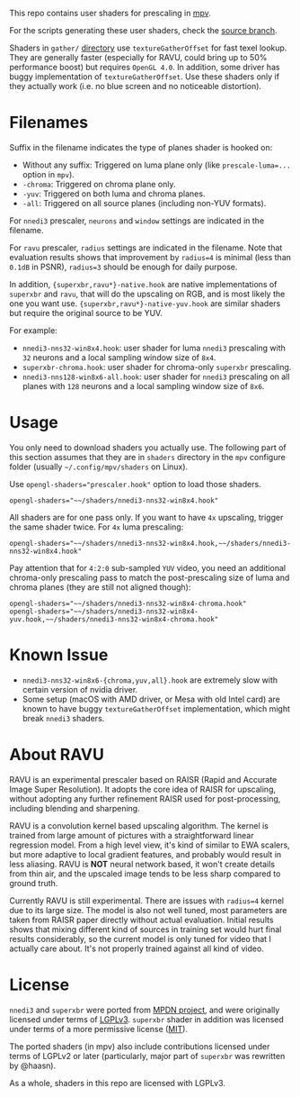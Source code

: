 This repo contains user shaders for prescaling in [mpv](https://mpv.io/).

For the scripts generating these user shaders, check the [source
branch](https://github.com/bjin/mpv-prescalers/tree/source).

Shaders in `gather/` [directory](https://github.com/bjin/mpv-prescalers/tree/master/gather)
use `textureGatherOffset` for fast texel lookup. They are generally faster
(especially for RAVU, could bring up to 50% performance boost) but requires `OpenGL 4.0`.
In addition, some driver has buggy implementation of `textureGatherOffset`.
Use these shaders only if they actually work (i.e. no blue screen and no noticeable distortion).

# Filenames

Suffix in the filename indicates the type of planes shader is hooked on:

* Without any suffix: Triggered on luma plane only (like `prescale-luma=...` option in `mpv`).
* `-chroma`: Triggered on chroma plane only.
* `-yuv`: Triggered on both luma and chroma planes.
* `-all`: Triggered on all source planes (including non-YUV formats).

For `nnedi3` prescaler, `neurons` and `window` settings are indicated in the
filename.

For `ravu` prescaler, `radius` settings are indicated in the filename. Note
that evaluation results shows that improvement by `radius=4` is minimal (less
than `0.1dB` in PSNR), `radius=3` should be enough for daily purpose.

In addition, `{superxbr,ravu*}-native.hook` are native implementations of
`superxbr` and `ravu`, that will do the upscaling on RGB, and is most likely the one
you want use. `{superxbr,ravu*}-native-yuv.hook` are similar shaders but require
the original source to be YUV.

For example:
* `nnedi3-nns32-win8x4.hook`: user shader for luma `nnedi3` prescaling with `32`
  neurons and a local sampling window size of `8x4`.
* `superxbr-chroma.hook`: user shader for chroma-only `superxbr` prescaling.
* `nnedi3-nns128-win8x6-all.hook`: user shader for `nnedi3` prescaling on all
   planes with `128` neurons and a local sampling window size of `8x6`.

# Usage

You only need to download shaders you actually use. The following part of this
section assumes that they are in `shaders` directory in the `mpv` configure
folder (usually `~/.config/mpv/shaders` on Linux).

Use `opengl-shaders="prescaler.hook"` option to load those shaders.

```
opengl-shaders="~~/shaders/nnedi3-nns32-win8x4.hook"
```

All shaders are for one pass only. If you want to have `4x` upscaling, trigger
the same shader twice. For `4x` luma prescaling:

```
opengl-shaders="~~/shaders/nnedi3-nns32-win8x4.hook,~~/shaders/nnedi3-nns32-win8x4.hook"
```

Pay attention that for `4:2:0` sub-sampled `YUV` video, you need an additional
chroma-only prescaling pass to match the post-prescaling size of luma and
chroma planes (they are still not aligned though):

```
opengl-shaders="~~/shaders/nnedi3-nns32-win8x4-chroma.hook"
opengl-shaders="~~/shaders/nnedi3-nns32-win8x4-yuv.hook,~~/shaders/nnedi3-nns32-win8x4-chroma.hook"
```

# Known Issue

* `nnedi3-nns32-win8x6-{chroma,yuv,all}.hook` are extremely slow with certain
  version of nvidia driver.
* Some setup (macOS with AMD driver, or Mesa with old Intel card) are known to
  have buggy `textureGatherOffset` implementation, which might break `nnedi3`
  shaders.

# About RAVU

RAVU is an experimental prescaler based on RAISR (Rapid and Accurate Image Super
Resolution). It adopts the core idea of RAISR for upscaling, without adopting
any further refinement RAISR used for post-processing, including blending and
sharpening.

RAVU is a convolution kernel based upscaling algorithm. The kernel is trained
from large amount of pictures with a straightforward linear regression model.
From a high level view, it's kind of similar to EWA scalers, but more adaptive
to local gradient features, and probably would result in less aliasing. RAVU is
**NOT** neural network based, it won't create details from thin air, and the
upscaled image tends to be less sharp compared to ground truth.

Currently RAVU is still experimental. There are issues with `radius=4` kernel
due to its large size. The model is also not well tuned, most parameters
are taken from RAISR paper directly without actual evaluation. Initial results
shows that mixing different kind of sources in training set would hurt final
results considerably, so the current model is only tuned for video that I
actually care about. It's not properly trained against all kind of video.

# License

`nnedi3` and `superxbr` were ported from [MPDN
project](https://github.com/zachsaw/MPDN_Extensions), and were originally
licensed under terms of [LGPLv3](https://www.gnu.org/licenses/lgpl-3.0.en.html).
`superxbr` shader in addition was licensed under terms of a more permissive
license ([MIT](https://opensource.org/licenses/MIT)).

The ported shaders (in mpv) also include contributions licensed under terms of
LGPLv2 or later (particularly, major part of `superxbr` was rewritten by
@haasn).

As a whole, shaders in this repo are licensed with LGPLv3.
